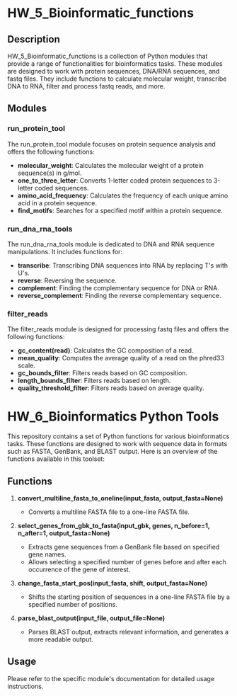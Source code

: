# HW_5_Bioinformatic_functions

## Description
HW_5_Bioinformatic_functions is a collection of Python modules that provide a range of functionalities for bioinformatics tasks. These modules are designed to work with protein sequences, DNA/RNA sequences, and fastq files. They include functions to calculate molecular weight, transcribe DNA to RNA, filter and process fastq reads, and more.

## Modules

### run_protein_tool
The run_protein_tool module focuses on protein sequence analysis and offers the following functions:

- **molecular_weight**: Calculates the molecular weight of a protein sequence(s) in g/mol.
- **one_to_three_letter**: Converts 1-letter coded protein sequences to 3-letter coded sequences.
- **amino_acid_frequency**: Calculates the frequency of each unique amino acid in a protein sequence.
- **find_motifs**: Searches for a specified motif within a protein sequence.

### run_dna_rna_tools
The run_dna_rna_tools module is dedicated to DNA and RNA sequence manipulations. It includes functions for:

- **transcribe**: Transcribing DNA sequences into RNA by replacing T's with U's.
- **reverse**: Reversing the sequence.
- **complement**: Finding the complementary sequence for DNA or RNA.
- **reverse_complement**: Finding the reverse complementary sequence.

### filter_reads
The filter_reads module is designed for processing fastq files and offers the following functions:

- **gc_content(read)**: Calculates the GC composition of a read.
- **mean_quality**: Computes the average quality of a read on the phred33 scale.
- **gc_bounds_filter**: Filters reads based on GC composition.
- **length_bounds_filter**: Filters reads based on length.
- **quality_threshold_filter**: Filters reads based on average quality.

# HW_6_Bioinformatics Python Tools
This repository contains a set of Python functions for various bioinformatics tasks. These functions are designed to work with sequence data in formats such as FASTA, GenBank, and BLAST output. Here is an overview of the functions available in this toolset:

## Functions

1. **convert_multiline_fasta_to_oneline(input_fasta, output_fasta=None)**
   - Converts a multiline FASTA file to a one-line FASTA file.

2. **select_genes_from_gbk_to_fasta(input_gbk, genes, n_before=1, n_after=1, output_fasta=None)**
   - Extracts gene sequences from a GenBank file based on specified gene names.
   - Allows selecting a specified number of genes before and after each occurrence of the gene of interest.

3. **change_fasta_start_pos(input_fasta, shift, output_fasta=None)**
   - Shifts the starting position of sequences in a one-line FASTA file by a specified number of positions.

4. **parse_blast_output(input_file, output_file=None)**
   - Parses BLAST output, extracts relevant information, and generates a more readable output.

## Usage
Please refer to the specific module's documentation for detailed usage instructions.


